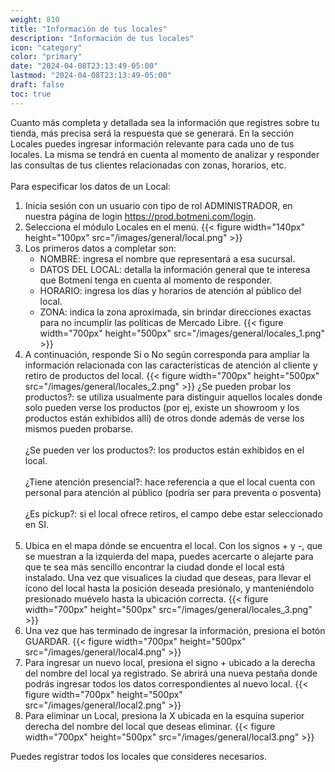 ```yaml
---
weight: 810
title: "Información de tus locales"
description: "Información de tus locales"
icon: "category"
color: "primary"
date: "2024-04-08T23:13:49-05:00"
lastmod: "2024-04-08T23:13:49-05:00"
draft: false
toc: true
---
```

Cuanto más completa y detallada sea la información que registres sobre tu tienda, más precisa será la respuesta que se generará.
En la sección Locales puedes ingresar información relevante para cada uno de tus locales. La misma se tendrá en cuenta al momento de analizar y responder las consultas de tus clientes relacionadas con zonas, horarios, etc.<br></br>
Para especificar los datos de un Local:
1. Inicia sesión con un usuario con tipo de rol ADMINISTRADOR, en nuestra página de login <https://prod.botmeni.com/login>.
2. Selecciona el módulo Locales en el menú.
{{< figure width="140px" height="100px" src="/images/general/local.png" >}}
1. Los primeros datos a completar son:
    - NOMBRE: ingresa el nombre que representará a esa sucursal.
    - DATOS DEL LOCAL: detalla la información general que te interesa que Botmeni tenga en cuenta al momento de responder.
    - HORARIO: ingresa los días y horarios de atención al público del local.
    - ZONA: indica la zona aproximada, sin brindar direcciones exactas para no incumplir las políticas de Mercado Libre.
{{< figure width="700px" height="500px" src="/images/general/locales_1.png" >}}
2. A continuación, responde Si o No según corresponda para ampliar la información relacionada con las características de atención al cliente y retiro de productos del local.
{{< figure width="700px" height="500px" src="/images/general/locales_2.png" >}}
¿Se pueden probar los productos?: se utiliza usualmente para distinguir aquellos locales donde solo pueden verse los productos (por ej, existe un showroom y los productos están exhibidos allí) de otros donde además de verse los mismos pueden probarse.<br></br>
¿Se pueden ver los productos?: los productos están exhibidos en el local.<br></br>
¿Tiene atención presencial?: hace referencia a que el local cuenta con personal para atención al público (podría ser para preventa o posventa)<br></br>
¿Es pickup?: si el local ofrece retiros, el campo debe estar seleccionado en SI.<br></br>
3. Ubica en el mapa dónde se encuentra el local. Con los signos + y -, que se muestran a la izquierda del mapa, puedes acercarte o alejarte para que te sea más sencillo encontrar la ciudad donde el local está instalado. Una vez que visualices la ciudad que deseas, para llevar el ícono del local hasta la posición deseada presiónalo, y manteniéndolo presionado muévelo hasta la ubicación correcta.
{{< figure width="700px" height="500px" src="/images/general/locales_3.png" >}}
4. Una vez que has terminado de ingresar la información, presiona el botón GUARDAR.
 {{< figure width="700px" height="500px" src="/images/general/local4.png" >}}
4. Para ingresar un nuevo local, presiona el signo + ubicado a la derecha del nombre del local ya registrado. Se abrirá una nueva pestaña donde podrás ingresar todos los datos correspondientes al nuevo local.
{{< figure width="700px" height="500px" src="/images/general/local2.png" >}} 
5. Para eliminar un Local, presiona la X ubicada en la esquina superior derecha del nombre del local que deseas eliminar.
{{< figure width="700px" height="500px" src="/images/general/local3.png" >}} 


Puedes registrar todos los locales que consideres necesarios.<br>
